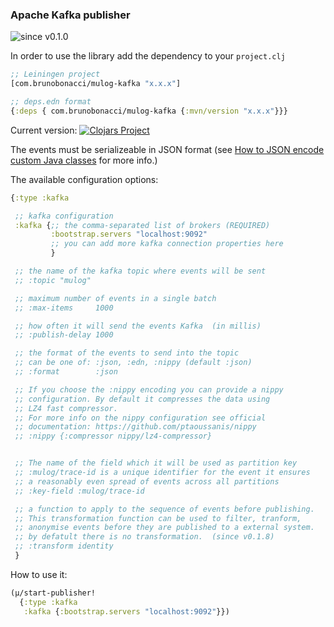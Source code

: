 ### Apache Kafka publisher
![since v0.1.0](https://img.shields.io/badge/since-v0.1.0-brightgreen)

In order to use the library add the dependency to your `project.clj`

``` clojure
;; Leiningen project
[com.brunobonacci/mulog-kafka "x.x.x"]

;; deps.edn format
{:deps { com.brunobonacci/mulog-kafka {:mvn/version "x.x.x"}}}
```
Current version: [![Clojars Project](https://img.shields.io/clojars/v/com.brunobonacci/mulog-kafka.svg)](https://clojars.org/com.brunobonacci/mulog-kafka)


The events must be serializeable in JSON format (see [How to JSON encode custom Java classes](./doc/json-encode.md) for more info.)

The available configuration options:

``` clojure
{:type :kafka

 ;; kafka configuration
 :kafka {;; the comma-separated list of brokers (REQUIRED)
         :bootstrap.servers "localhost:9092"
         ;; you can add more kafka connection properties here
         }

 ;; the name of the kafka topic where events will be sent
 ;; :topic "mulog"

 ;; maximum number of events in a single batch
 ;; :max-items     1000

 ;; how often it will send the events Kafka  (in millis)
 ;; :publish-delay 1000

 ;; the format of the events to send into the topic
 ;; can be one of: :json, :edn, :nippy (default :json)
 ;; :format        :json

 ;; If you choose the :nippy encoding you can provide a nippy
 ;; configuration. By default it compresses the data using
 ;; LZ4 fast compressor.
 ;; For more info on the nippy configuration see official
 ;; documentation: https://github.com/ptaoussanis/nippy
 ;; :nippy {:compressor nippy/lz4-compressor}


 ;; The name of the field which it will be used as partition key
 ;; :mulog/trace-id is a unique identifier for the event it ensures
 ;; a reasonably even spread of events across all partitions
 ;; :key-field :mulog/trace-id

 ;; a function to apply to the sequence of events before publishing.
 ;; This transformation function can be used to filter, tranform,
 ;; anonymise events before they are published to a external system.
 ;; by defatult there is no transformation.  (since v0.1.8)
 ;; :transform identity
 }
```

How to use it:

``` clojure
(μ/start-publisher!
  {:type :kafka
   :kafka {:bootstrap.servers "localhost:9092"}})
```
